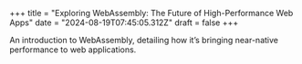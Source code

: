 +++
title = "Exploring WebAssembly: The Future of High-Performance Web Apps"
date = "2024-08-19T07:45:05.312Z"
draft = false
+++

  An introduction to WebAssembly, detailing how it’s bringing near-native performance to web applications.
        